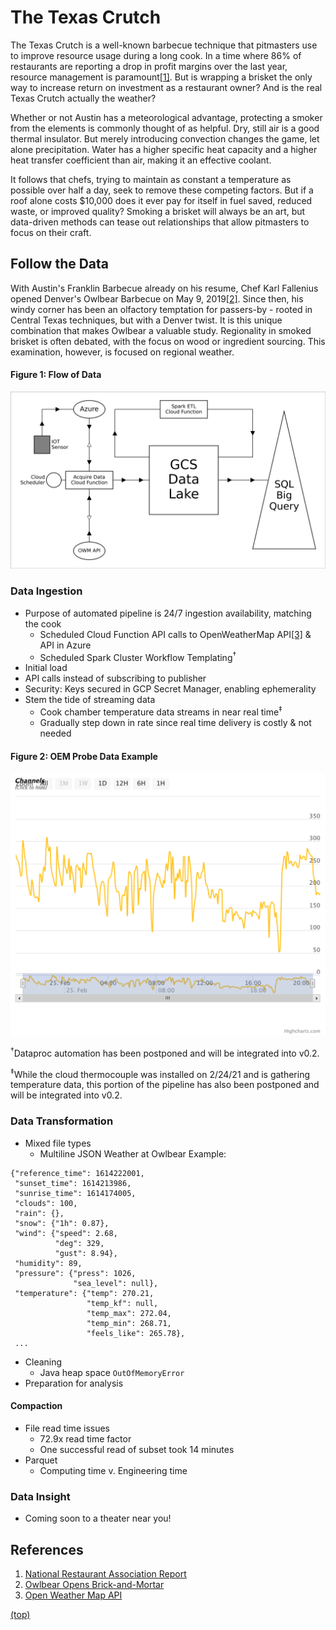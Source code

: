# The Texas Crutch

The Texas Crutch is a well-known barbecue technique that pitmasters use to improve resource usage during a long cook. In a time where 86% of restaurants are reporting a drop in profit margins over the last year, resource management is paramount[[1]](#references). But is wrapping a brisket the only way to increase return on investment as a restaurant owner? And is the real Texas Crutch actually the weather?

Whether or not Austin has a meteorological advantage, protecting a smoker from the elements is commonly thought of as helpful. Dry, still air is a good thermal insulator. But merely introducing convection changes the game, let alone precipitation. Water has a higher specific heat capacity and a higher heat transfer coefficient than air, making it an effective coolant.

It follows that chefs, trying to maintain as constant a temperature as possible over half a day, seek to remove these competing factors. But if a roof alone costs $10,000 does it ever pay for itself in fuel saved, reduced waste, or improved quality? Smoking a brisket will always be an art, but data-driven methods can tease out relationships that allow pitmasters to focus on their craft.

## Follow the Data

With Austin's Franklin Barbecue already on his resume, Chef Karl Fallenius opened Denver's Owlbear Barbecue on May 9, 2019[[2]](#references). Since then, his windy corner has been an olfactory temptation for passers-by - rooted in Central Texas techniques, but with a Denver twist. It is this unique combination that makes Owlbear a valuable study. Regionality in smoked brisket is often debated, with the focus on wood or ingredient sourcing. This examination, however, is focused on regional weather.

#### Figure 1: Flow of Data
![Flow of Data](factor0/images/flowOfData.png)

### Data Ingestion

- Purpose of automated pipeline is 24/7 ingestion availability, matching the cook
    - Scheduled Cloud Function API calls to OpenWeatherMap API[[3]](#references) & API in Azure
    - Scheduled Spark Cluster Workflow Templating<sup>†</sup>
- Initial load
- API calls instead of subscribing to publisher
- Security: Keys secured in GCP Secret Manager, enabling ephemerality
- Stem the tide of streaming data
    - Cook chamber temperature data streams in near real time<sup>‡</sup>
    - Gradually step down in rate since real time delivery is costly & not needed

#### Figure 2: OEM Probe Data Example
![Sample Thermocouple Data](factor0/images/thermoworksPlot2021.02.25.21.37.png)

<sup>†</sup>Dataproc automation has been postponed and will be integrated into v0.2.

<sup>‡</sup>While the cloud thermocouple was installed on 2/24/21 and is gathering temperature data, this portion of the pipeline has also been postponed and will be integrated into v0.2.

### Data Transformation

- Mixed file types
    - Multiline JSON Weather at Owlbear Example:
```
{"reference_time": 1614222001,
 "sunset_time": 1614213986,
 "sunrise_time": 1614174005,
 "clouds": 100,
 "rain": {},
 "snow": {"1h": 0.87},
 "wind": {"speed": 2.68,
          "deg": 329,
          "gust": 8.94},
 "humidity": 89,
 "pressure": {"press": 1026,
              "sea_level": null},
 "temperature": {"temp": 270.21,
                 "temp_kf": null,
                 "temp_max": 272.04,
                 "temp_min": 268.71,
                 "feels_like": 265.78},
 ...
```

- Cleaning
    - Java heap space `OutOfMemoryError`
- Preparation for analysis

#### Compaction

- File read time issues
    - 72.9x read time factor
    - One successful read of subset took 14 minutes
- Parquet    
    - Computing time v. Engineering time

### Data Insight

- Coming soon to a theater near you!

## References
1. [National Restaurant Association Report](https://restaurant.org/downloads/pdfs/advocacy/covid-19-restaurant-impact-survey-v-state-results)
1. [Owlbear Opens Brick-and-Mortar](https://www.denverpost.com/2019/05/09/owlbear-barbecue-restaurant-open-denver/)
1. [Open Weather Map API](http://api.openweathermap.org/)

[(top)](#the-texas-crutch)